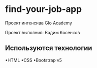 # find-your-job-app
Проект интенсива Glo Academy

Проект выполнил: Вадим Косенков

## Используются технологии
•HTML
•CSS
•Bootstrap v5

